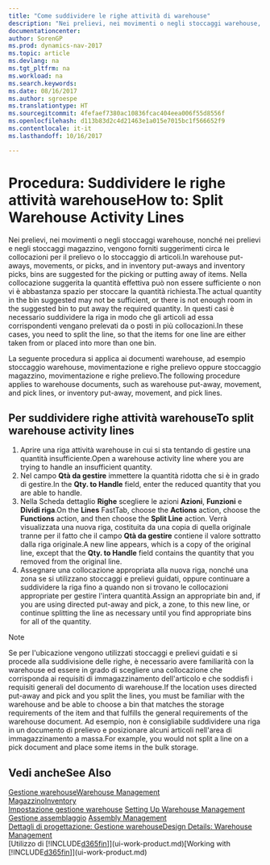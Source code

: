```yaml
---
title: "Come suddividere le righe attività di warehouse"
description: "Nei prelievi, nei movimenti o negli stoccaggi warehouse, nonché nei prelievi e negli stoccaggi magazzino, vengono forniti suggerimenti circa le collocazioni per il prelievo o lo stoccaggio di articoli. Nella collocazione suggerita la quantità effettiva può non essere sufficiente o non vi è abbastanza spazio per stoccare la quantità richiesta. In questi casi è necessario suddividere la riga in modo che gli articoli ad essa corrispondenti vengano prelevati da o posti in più collocazioni."
documentationcenter: 
author: SorenGP
ms.prod: dynamics-nav-2017
ms.topic: article
ms.devlang: na
ms.tgt_pltfrm: na
ms.workload: na
ms.search.keywords: 
ms.date: 08/16/2017
ms.author: sgroespe
ms.translationtype: HT
ms.sourcegitcommit: 4fefaef7380ac10836fcac404eea006f55d8556f
ms.openlocfilehash: d113b83d2c4d21463e1a015e7015bc1f566652f9
ms.contentlocale: it-it
ms.lasthandoff: 10/16/2017

---
```

# <a name="how-to-split-warehouse-activity-lines"></a><span data-ttu-id="8302a-105">Procedura: Suddividere le righe attività warehouse</span><span class="sxs-lookup"><span data-stu-id="8302a-105">How to: Split Warehouse Activity Lines</span></span>
<span data-ttu-id="8302a-106">Nei prelievi, nei movimenti o negli stoccaggi warehouse, nonché nei prelievi e negli stoccaggi magazzino, vengono forniti suggerimenti circa le collocazioni per il prelievo o lo stoccaggio di articoli.</span><span class="sxs-lookup"><span data-stu-id="8302a-106">In warehouse put-aways, movements, or picks, and in inventory put-aways and inventory picks, bins are suggested for the picking or putting away of items.</span></span> <span data-ttu-id="8302a-107">Nella collocazione suggerita la quantità effettiva può non essere sufficiente o non vi è abbastanza spazio per stoccare la quantità richiesta.</span><span class="sxs-lookup"><span data-stu-id="8302a-107">The actual quantity in the bin suggested may not be sufficient, or there is not enough room in the suggested bin to put away the required quantity.</span></span> <span data-ttu-id="8302a-108">In questi casi è necessario suddividere la riga in modo che gli articoli ad essa corrispondenti vengano prelevati da o posti in più collocazioni.</span><span class="sxs-lookup"><span data-stu-id="8302a-108">In these cases, you need to split the line, so that the items for one line are either taken from or placed into more than one bin.</span></span>  

<span data-ttu-id="8302a-109">La seguente procedura si applica ai documenti warehouse, ad esempio stoccaggio warehouse, movimentazione e righe prelievo oppure stoccaggio magazzino, movimentazione e righe prelievo.</span><span class="sxs-lookup"><span data-stu-id="8302a-109">The following procedure applies to warehouse documents, such as warehouse put-away, movement, and pick lines, or inventory put-away, movement, and pick lines.</span></span>  

## <a name="to-split-warehouse-activity-lines"></a><span data-ttu-id="8302a-110">Per suddividere righe attività warehouse</span><span class="sxs-lookup"><span data-stu-id="8302a-110">To split warehouse activity lines</span></span>  
1.  <span data-ttu-id="8302a-111">Aprire una riga attività warehouse in cui si sta tentando di gestire una quantità insufficiente.</span><span class="sxs-lookup"><span data-stu-id="8302a-111">Open a warehouse activity line where you are trying to handle an insufficient quantity.</span></span>  
2.  <span data-ttu-id="8302a-112">Nel campo **Qtà da gestire** immettere la quantità ridotta che si è in grado di gestire.</span><span class="sxs-lookup"><span data-stu-id="8302a-112">In the **Qty. to Handle** field, enter the reduced quantity that you are able to handle.</span></span>  
3.  <span data-ttu-id="8302a-113">Nella Scheda dettaglio **Righe** scegliere le azioni **Azioni**, **Funzioni** e **Dividi riga**.</span><span class="sxs-lookup"><span data-stu-id="8302a-113">On the **Lines** FastTab, choose the **Actions** action, choose the **Functions** action, and then choose the **Split Line** action.</span></span> <span data-ttu-id="8302a-114">Verrà visualizzata una nuova riga, costituita da una copia di quella originale tranne per il fatto che il campo **Qtà da gestire** contiene il valore sottratto dalla riga originale.</span><span class="sxs-lookup"><span data-stu-id="8302a-114">A new line appears, which is a copy of the original line, except that the **Qty. to Handle** field contains the quantity that you removed from the original line.</span></span>  
4.  <span data-ttu-id="8302a-115">Assegnare una collocazione appropriata alla nuova riga, nonché una zona se si utilizzano stoccaggi e prelievi guidati, oppure continuare a suddividere la riga fino a quando non si trovano le collocazioni appropriate per gestire l'intera quantità.</span><span class="sxs-lookup"><span data-stu-id="8302a-115">Assign an appropriate bin and, if you are using directed put-away and pick, a zone, to this new line, or continue splitting the line as necessary until you find appropriate bins for all of the quantity.</span></span>  

> [!NOTE]  
>  <span data-ttu-id="8302a-116">Se per l'ubicazione vengono utilizzati stoccaggi e prelievi guidati e si procede alla suddivisione delle righe, è necessario avere familiarità con la warehouse ed essere in grado di scegliere una collocazione che corrisponda ai requisiti di immagazzinamento dell'articolo e che soddisfi i requisiti generali del documento di warehouse.</span><span class="sxs-lookup"><span data-stu-id="8302a-116">If the location uses directed put-away and pick and you split the lines, you must be familiar with the warehouse and be able to choose a bin that matches the storage requirements of the item and that fulfills the general requirements of the warehouse document.</span></span> <span data-ttu-id="8302a-117">Ad esempio, non è consigliabile suddividere una riga in un documento di prelievo e posizionare alcuni articoli nell'area di immagazzinamento a massa.</span><span class="sxs-lookup"><span data-stu-id="8302a-117">For example, you would not split a line on a pick document and place some items in the bulk storage.</span></span>  

## <a name="see-also"></a><span data-ttu-id="8302a-118">Vedi anche</span><span class="sxs-lookup"><span data-stu-id="8302a-118">See Also</span></span>  
[<span data-ttu-id="8302a-119">Gestione warehouse</span><span class="sxs-lookup"><span data-stu-id="8302a-119">Warehouse Management</span></span>](warehouse-manage-warehouse.md)  
[<span data-ttu-id="8302a-120">Magazzino</span><span class="sxs-lookup"><span data-stu-id="8302a-120">Inventory</span></span>](inventory-manage-inventory.md)  
<span data-ttu-id="8302a-121">[Impostazione gestione warehouse](warehouse-setup-warehouse.md)   </span><span class="sxs-lookup"><span data-stu-id="8302a-121">[Setting Up Warehouse Management](warehouse-setup-warehouse.md)   </span></span>  
<span data-ttu-id="8302a-122">[Gestione assemblaggio](assembly-assemble-items.md)  </span><span class="sxs-lookup"><span data-stu-id="8302a-122">[Assembly Management](assembly-assemble-items.md)  </span></span>  
[<span data-ttu-id="8302a-123">Dettagli di progettazione: Gestione warehouse</span><span class="sxs-lookup"><span data-stu-id="8302a-123">Design Details: Warehouse Management</span></span>](design-details-warehouse-management.md)  
<span data-ttu-id="8302a-124">[Utilizzo di [!INCLUDE[d365fin](includes/d365fin_md.md)]](ui-work-product.md)</span><span class="sxs-lookup"><span data-stu-id="8302a-124">[Working with [!INCLUDE[d365fin](includes/d365fin_md.md)]](ui-work-product.md)</span></span>

